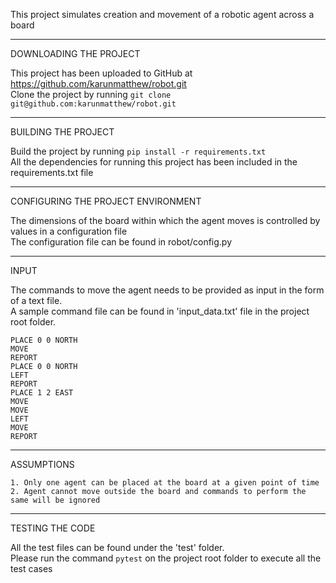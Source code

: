 

This project simulates creation and movement of a robotic agent across a board <br/>

-----------------------
DOWNLOADING THE PROJECT

This project has been uploaded to GitHub at https://github.com/karunmatthew/robot.git <br/>
Clone the project by running ```git clone git@github.com:karunmatthew/robot.git``` <br/>

--------------------
BUILDING THE PROJECT

Build the project by running ```pip install -r requirements.txt``` <br/>
All the dependencies for running this project has been included in the requirements.txt file <br/>

-----------------------------------
CONFIGURING THE PROJECT ENVIRONMENT

The dimensions of the board within which the agent moves is controlled by values in a configuration file <br/>
The configuration file can be found in robot/config.py


-----
INPUT

The commands to move the agent needs to be provided as input in the form of a text file. <br/>
A sample command file can be found in 'input_data.txt' file in the project root folder. <br/>
```
PLACE 0 0 NORTH
MOVE
REPORT
PLACE 0 0 NORTH
LEFT
REPORT
PLACE 1 2 EAST
MOVE
MOVE
LEFT
MOVE
REPORT
```


-----------
ASSUMPTIONS
```
1. Only one agent can be placed at the board at a given point of time
2. Agent cannot move outside the board and commands to perform the same will be ignored
```

----------------
TESTING THE CODE

All the test files can be found under the 'test' folder. <br/>
Please run the command ```pytest``` on the project root folder to execute all the test cases <br/>
